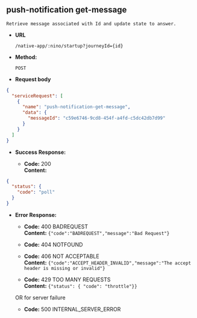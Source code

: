 push-notification get-message
----
    
    Retrieve message associated with Id and update state to answer.
  
* **URL**

  `/native-app/:nino/startup?journeyId={id}`

* **Method:**
  
  `POST`
  
*  **Request body**

```json
{
  "serviceRequest": [
    {
      "name": "push-notification-get-message",
      "data": {
        "messageId": "c59e6746-9cd8-454f-a4fd-c5dc42db7d99"      
      }
    }
  ]
}
```

* **Success Response:**

  * **Code:** 200 <br />
    **Content:** 

```json
{
  "status": {
    "code": "poll"
  }
}
```

* **Error Response:**

  * **Code:** 400 BADREQUEST <br />
    **Content:** `{"code":"BADREQUEST","message":"Bad Request"}`

  * **Code:** 404 NOTFOUND <br/>

  * **Code:** 406 NOT ACCEPTABLE <br />
    **Content:** `{"code":"ACCEPT_HEADER_INVALID","message":"The accept header is missing or invalid"}`

  * **Code:** 429 TOO MANY REQUESTS <br />
    **Content:** `{"status": { "code": "throttle"}}`

  OR for server failure

  * **Code:** 500 INTERNAL_SERVER_ERROR <br/>



